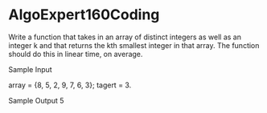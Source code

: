 # AlgoExpert160Coding

Write a function that takes in an array of distinct integers as well as an integer k and that returns the kth smallest integer in that array.
The function should do this in linear time, on average.

Sample Input

array = {8, 5, 2, 9, 7, 6, 3};
tagert = 3.

Sample Output
5